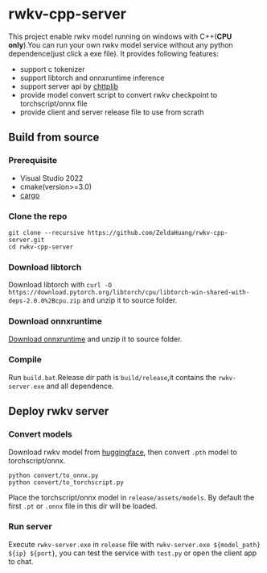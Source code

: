 
# rwkv-cpp-server
This project enable rwkv model running on windows with C++(**CPU only**).You can run your own rwkv model service without any python dependence(just click a exe file). It provides following features:
- support c tokenizer
- support libtorch and onnxruntime inference
- support server api by [chttplib](https://github.com/yhirose/cpp-httplib)
- provide model convert script to convert rwkv checkpoint to torchscript/onnx file
- provide client and server release file to use from scrath
## Build from source
### Prerequisite
- Visual Studio 2022
- cmake(version>=3.0)
- [cargo](https://doc.rust-lang.org/cargo/getting-started/installation.html)
### Clone the repo
```
git clone --recursive https://github.com/ZeldaHuang/rwkv-cpp-server.git
cd rwkv-cpp-server
```
### Download libtorch
Download libtorch with `curl -O https://download.pytorch.org/libtorch/cpu/libtorch-win-shared-with-deps-2.0.0%2Bcpu.zip` and unzip it to source folder.
### Download onnxruntime
[Download onnxruntime](https://github.com/microsoft/onnxruntime/releases/download/v1.14.1/Microsoft.ML.OnnxRuntime.DirectML.1.14.1.zip) and unzip it to source folder.
### Compile
Run `build.bat`.Release dir path is `build/release`,it contains the `rwkv-server.exe` and all dependence.

## Deploy rwkv server

### Convert models
Download rwkv model from [huggingface](https://huggingface.co/BlinkDL), then convert `.pth` model to torchscript/onnx.
```
python convert/to_onnx.py
python convert/to_torchscript.py
```
Place the torchscript/onnx model in `release/assets/models`. By default the first `.pt` or `.onnx` file in this dir will be loaded.
### Run server
Execute `rwkv-server.exe` in `release` file with `rwkv-server.exe ${model_path} ${ip} ${port}`, you can test the service with `test.py` or open the client app to chat.
